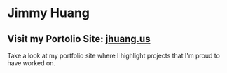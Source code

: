 # Jimmy Huang 

## Visit my Portolio Site: [jhuang.us](http://jhuang.us)
Take a look at my portfolio site where I highlight projects that I'm proud to have worked on.
